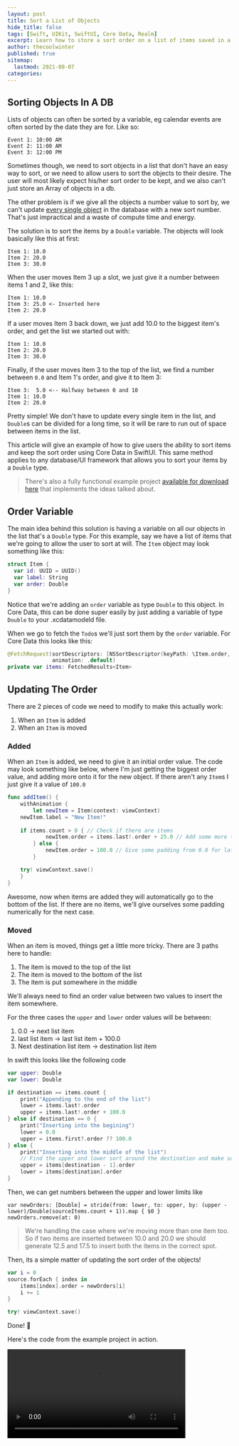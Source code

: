 ```yaml
---
layout: post
title: Sort a List of Objects
hide_title: false
tags: [Swift, UIKit, SwiftUI, Core Data, Realm]
excerpt: Learn how to store a sort order on a list of items saved in a database.
author: thecoolwinter
published: true
sitemap:
  lastmod: 2021-08-07
categories: 
---
```


## Sorting Objects In A DB

Lists of objects can often be sorted by a variable, eg calendar events are often sorted by the date they are for. Like so:

```
Event 1: 10:00 AM
Event 2: 11:00 AM
Event 3: 12:00 PM
```

Sometimes though, we need to sort objects in a list that don't have an easy way to sort, or we need to allow users to sort the objects to their desire. The user will most likely expect his/her sort order to be kept, and we also can't just store an Array of objects in a db. 

The other problem is if we give all the objects a number value to sort by, we can't update <u>every single object</u> in the database with a new sort number. That's just impractical and a waste of compute time and energy.

The solution is to sort the items by a `Double` variable. The objects will look basically like this at first:

```
Item 1: 10.0
Item 2: 20.0
Item 3: 30.0
```

When the user moves Item 3 up a slot, we just give it a number between items 1 and 2, like this:

```
Item 1: 10.0
Item 3: 25.0 <- Inserted here
Item 2: 20.0
```

If a user moves Item 3 back down, we just add 10.0 to the biggest item's order, and get the list we started out with:

```
Item 1: 10.0
Item 2: 20.0
Item 3: 30.0
```

Finally, if the user moves Item 3 to the top of the list, we find a number between `0.0` and Item 1's order, and give it to Item 3:

```
Item 3:  5.0 <-- Halfway between 0 and 10
Item 1: 10.0
Item 2: 20.0
```

Pretty simple! We don't have to update every single item in the list, and `Double`s can be divided for a long time, so it will be rare to run out of space between items in the list.

This article will give an example of how to give users the ability to sort items and keep the sort order using Core Data in SwiftUI. This same method applies to any database/UI framework that allows you to sort your items by a `Double` type.

> There's also a fully functional example project [available for download here](https://github.com/thecoolwinter/SortDBExample) that implements the ideas talked about.

## Order Variable

The main idea behind this solution is having a variable on all our objects in the list that's a `Double` type. For this example, say we have a list of items that we're going to allow the user to sort at will. The `Item` object may look something like this:

```swift
struct Item {
  var id: UUID = UUID()
  var label: String
  var order: Double
}
```

Notice that we're adding an `order` variable as type `Double` to this object. In Core Data, this can be done super easily by just adding a variable of type `Double` to your .xcdatamodeld file.

When we go to fetch the `Todo`s we'll just sort them by the `order` variable. For Core Data this looks like this:

```swift
@FetchRequest(sortDescriptors: [NSSortDescriptor(keyPath: \Item.order, ascending: true)], 
              animation: .default)
private var items: FetchedResults<Item>
```

## Updating The Order

There are 2 pieces of code we need to modify to make this actually work:

1. When an `Item` is added
2. When an `Item` is moved

### Added

When an `Item` is added, we need to give it an initial order value. The code may look something like below, where I'm just getting the biggest order value, and adding more onto it for the new object. If there aren't any `Item`s I just give it a value of `100.0`

```swift
func addItem() {
	withAnimation {
		let newItem = Item(context: viewContext)
    newItem.label = "New Item!"
    
    if items.count > 0 { // Check if there are items
			newItem.order = items.last!.order + 25.0 // Add some more to the order
		} else {
			newItem.order = 100.0 // Give some padding from 0.0 for later
		}

    try! viewContext.save()
	}
}
```

Awesome, now when items are added they will automatically go to the bottom of the list. If there are no items, we'll give ourselves some padding numerically for the next case.

### Moved

When an item is moved, things get a little more tricky. There are 3 paths here to handle:

1. The item is moved to the top of the list
2. The item is moved to the bottom of the list
3. The item is put somewhere in the middle

We'll always need to find an order value between two values to insert the item somewhere. 

For the three cases the `upper` and `lower` order values will be between:

1. 0.0 -> next list item
2. last list item -> last list item + 100.0
3. Next destination list item -> destination list item

In swift this looks like the following code

```swift
var upper: Double
var lower: Double

if destination == items.count {
    print("Appending to the end of the list")
    lower = items.last!.order
    upper = items.last!.order + 100.0
} else if destination == 0 {
    print("Inserting into the begining")
    lower = 0.0
    upper = items.first?.order ?? 100.0
} else {
    print("Inserting into the middle of the list")
    // Find the upper and lower sort around the destination and make some sort orders
    upper = items[destination - 1].order
    lower = items[destination].order
}
```

Then, we can get numbers between the upper and lower limits like

```swi
var newOrders: [Double] = stride(from: lower, to: upper, by: (upper - lower)/Double(sourceItems.count + 1)).map { $0 }
newOrders.remove(at: 0)
```

> We're handling the case where we're moving more than one item too. So if two items are inserted between 10.0 and 20.0 we should generate 12.5 and 17.5 to insert both the items in the correct spot.

Then, its a simple matter of updating the sort order of the objects!

```swift
var i = 0
source.forEach { index in
    items[index].order = newOrders[i]
    i += 1
}

try! viewContext.save()
```

Done! 🎉

Here's the code from the example project in action.

<video width="400" controls>
  <source src="/2021/08/07/video.mp4" type="video/mp4">
  Your browser does not support the video tag.
</video> 
